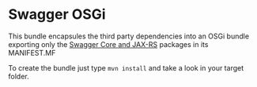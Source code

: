 # Swagger OSGi #

This bundle encapsules the third party dependencies into an OSGi bundle exporting only the [Swagger Core and JAX-RS](https://github.com/swagger-api) packages in its MANIFEST.MF

To create the bundle just type ``mvn install`` and take a look in your target folder.